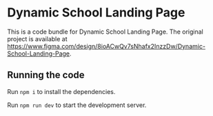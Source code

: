 
  # Dynamic School Landing Page

  This is a code bundle for Dynamic School Landing Page. The original project is available at https://www.figma.com/design/8ioACwQv7sNhafx2InzzDw/Dynamic-School-Landing-Page.

  ## Running the code

  Run `npm i` to install the dependencies.

  Run `npm run dev` to start the development server.
  